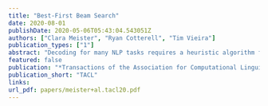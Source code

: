 ```yaml
---
title: "Best-First Beam Search"
date: 2020-08-01
publishDate: 2020-05-06T05:43:04.543051Z
authors: ["Clara Meister", "Ryan Cotterell", "Tim Vieira"]
publication_types: ["1"]
abstract: "Decoding for many NLP tasks requires a heuristic algorithm for approximating exact search since the full search space is often intractable if not simply too large to traverse efficiently. The default algorithm for this job is beam search--a pruned version of breadth-first search--which in practice, returns better results than exact inference due to beneficial search bias. In this work, we show that standard beam search is a computationally inefficient choice for many decoding tasks; specifically, when the scoring function is a monotonic function in sequence length, other search algorithms can be used to reduce the number of calls to the scoring function (e.g., a neural network), which is often the bottleneck computation. We propose best-first beam search, an algorithm that provably returns the same set of results as standard beam search, albeit in the minimum number of scoring function calls to guarantee optimality (modulo beam size).  We show that best-first beam search can be used with length normalization and mutual information decoding, among other rescoring functions.  Lastly, we propose a memory-reduced variant of best-first beam search, which has a similar search bias in terms of downstream performance, but runs in a fraction of the time."
featured: false
publication: "*Transactions of the Association for Computational Linguistics*"
publication_short: "TACL"
links:
url_pdf: papers/meister+al.tacl20.pdf
---
```


